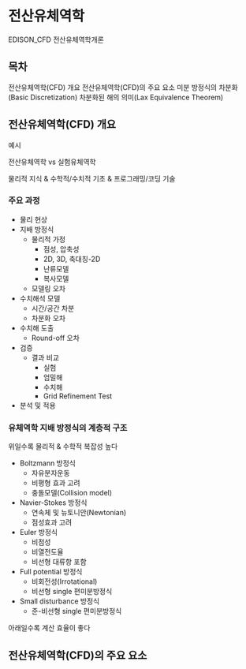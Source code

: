 # 전산유체역학

EDISON_CFD 전산유체역학개론

## 목차

전산유체역학(CFD) 개요
전산유체역학(CFD)의 주요 요소
미분 방정식의 차분화(Basic Discretization)
차분화된 해의 의미(Lax Equivalence Theorem)

## 전산유체역학(CFD) 개요

예시

전산유체역학 vs 실험유체역학

물리적 지식 & 수학적/수치적 기초 & 프로그래밍/코딩 기술

### 주요 과정

* 물리 현상
* 지배 방정식
    * 물리적 가정
        * 점성, 압축성
        * 2D, 3D, 축대칭-2D
        * 난류모델
        * 복사모델
    * 모델링 오차
* 수치해석 모델
    * 시간/공간 차분
    * 차분화 오차
* 수치해 도출
    * Round-off 오차
* 검증
    * 결과 비교
        * 실험
        * 엄밀해
        * 수치해
        * Grid Refinement Test
* 분석 및 적용

### 유체역학 지배 방정식의 계층적 구조

위일수록 물리적 & 수학적 복잡성 높다

* Boltzmann 방정식
    * 자유분자운동
    * 비평형 효과 고려
    * 충돌모델(Collision model)
* Navier-Stokes 방정식
    * 연속체 및 뉴토니안(Newtonian)
    * 점성효과 고려
* Euler 방정식
    * 비점성
    * 비열전도율
    * 비선형 대류항 포함
* Full potential 방정식
    * 비회전성(Irrotational)
    * 비선형 single 편미분방정식
* Small disturbance 방정식
    * 준-비선형 single 편미분방정식

아래일수록 계산 효율이 좋다

## 전산유체역학(CFD)의 주요 요소

